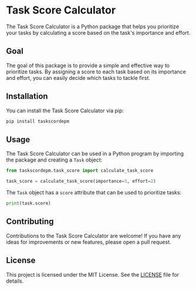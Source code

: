 # Task Score Calculator

The Task Score Calculator is a Python package that helps you prioritize your tasks by calculating a score based on the task's importance and effort.

## Goal

The goal of this package is to provide a simple and effective way to prioritize tasks. By assigning a score to each task based on its importance and effort, you can easily decide which tasks to tackle first.

## Installation

You can install the Task Score Calculator via pip:

```bash
pip install taskscordepm
```

## Usage

The Task Score Calculator can be used in a Python program by importing the package and creating a `Task` object:

```python
from taskscordepm.task_score import calculate_task_score

task_score = calculate_task_score(importance=3, effort=2)
```

The `Task` object has a `score` attribute that can be used to prioritize tasks:

```python
print(task.score)
```

## Contributing

Contributions to the Task Score Calculator are welcome! If you have any ideas for improvements or new features, please open a pull request.

## License

This project is licensed under the MIT License. See the [LICENSE](LICENSE) file for details.